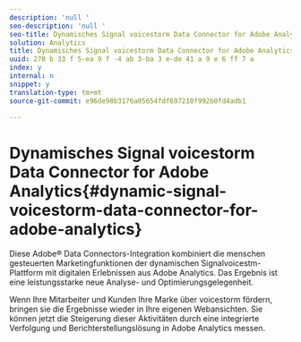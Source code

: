 ```yaml
---
description: 'null '
seo-description: 'null '
seo-title: Dynamisches Signal voicestorm Data Connector for Adobe Analytics
solution: Analytics
title: Dynamisches Signal voicestorm Data Connector for Adobe Analytics
uuid: 270 b 33 f 5-ea 9 f -4 ab 3-ba 3 e-de 41 a 9 e 6 ff 7 a
index: y
internal: n
snippet: y
translation-type: tm+mt
source-git-commit: e96de98b3176a05654fdf697210f992b0fd4adb1

---
```



# Dynamisches Signal voicestorm Data Connector for Adobe Analytics{#dynamic-signal-voicestorm-data-connector-for-adobe-analytics}

Diese Adobe® Data Connectors-Integration kombiniert die menschen gesteuerten Marketingfunktionen der dynamischen Signalvoicestm-Plattform mit digitalen Erlebnissen aus Adobe Analytics. Das Ergebnis ist eine leistungsstarke neue Analyse- und Optimierungsgelegenheit.

Wenn Ihre Mitarbeiter und Kunden Ihre Marke über voicestorm fördern, bringen sie die Ergebnisse wieder in Ihre eigenen Webansichten. Sie können jetzt die Steigerung dieser Aktivitäten durch eine integrierte Verfolgung und Berichterstellungslösung in Adobe Analytics messen.
